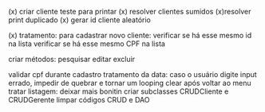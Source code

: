 (x) criar cliente teste para printar
(x) resolver clientes sumidos
(x)resolver print duplicado
(x) gerar id cliente aleatório

(x) tratamento:
    para cadastrar novo cliente:
        verificar se há esse mesmo id na lista
        verificar se há esse mesmo CPF na lista
        

criar métodos:
    pesquisar
    editar
    excluir

validar cpf durante cadastro
tratamento da data: 
    caso o usuário digite input errado, impedir de quebrar e tornar um looping
clear após voltar ao menu
tratar listagem: deixar mais bonitin
criar subclasses CRUDCliente e CRUDGerente
limpar códigos CRUD e DAO
